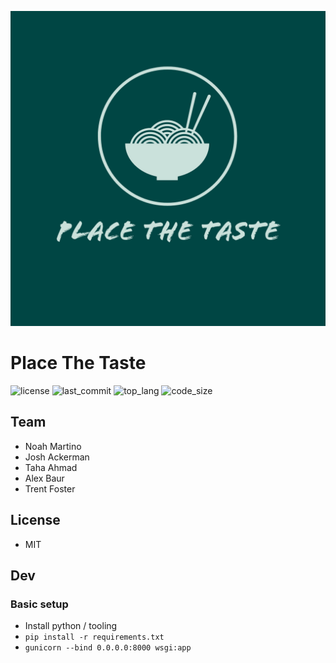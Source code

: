 ![ptt_logo](https://raw.githubusercontent.com/jackerman76/PlaceTheTaste/master/branding/ptt_logo_color.jpeg)

# Place The Taste

![license](https://img.shields.io/github/license/jackerman76/PlaceTheTaste?style=flat-square) ![last_commit](https://img.shields.io/github/last-commit/jackerman76/PlaceTheTaste?style=flat-square) ![top_lang](https://img.shields.io/github/languages/top/jackerman76/PlaceTheTaste?style=flat-square) ![code_size](https://img.shields.io/github/languages/code-size/jackerman76/PlaceTheTaste?style=flat-square)

## Team

* Noah Martino
* Josh Ackerman
* Taha Ahmad
* Alex Baur
* Trent Foster

## License

* MIT

## Dev

### Basic setup

* Install python / tooling
* ```pip install -r requirements.txt```
* ```gunicorn --bind 0.0.0.0:8000 wsgi:app```
